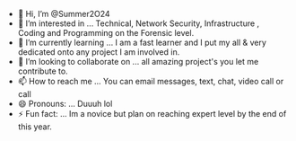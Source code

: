 - 👋 Hi, I’m @Summer2O24
- 👀 I’m interested in ... Technical, Network Security, Infrastructure , Coding and Programming on the Forensic level.
- 🌱 I’m currently learning ... I am a fast learner and I put my all & very dedicated onto any project I am involved in.
- 💞️ I’m looking to collaborate on ... all amazing project's you let me contribute to. 
- 📫 How to reach me ... You can email messages, text, chat, video call or call 
- 😄 Pronouns: ... Duuuh lol
- ⚡ Fun fact: ... Im a novice but plan on reaching expert level by the end of this year.

<!---
summer2O24/summer2O24 is a ✨ special ✨ repository because its `README.md` (this file) appears on your GitHub profile.
You can click the Preview link to take a look at your changes.
--->
